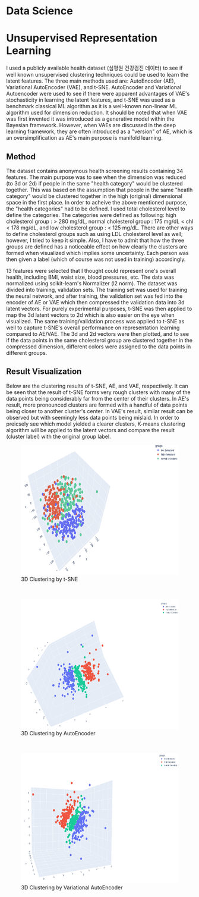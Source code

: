 Data Science
======================

# Unsupervised Representation Learning
I used a publicly available health dataset (심평원 건강검진 데이터) to see if well known unsupervised clustering techniques could be used to learn the latent features. The three main methods used are: AutoEncoder (AE), Variational AutoEncoder (VAE), and t-SNE. AutoEncoder and Variational Autoencoder were used to see if there were apparent advantages of VAE's stochasticity in learning the latent features, and t-SNE was used as a benchmark classical ML algorithm as it is a well-known non-linear ML algorithm used for dimension reduction. It should be noted that when VAE was first invented it was introduced as a generative model within the Bayesian framework. However, when VAEs are discussed in the deep learning framework, they are often introduced as a "version" of AE, which is an oversimplification as AE's main purpose is manifold learning. 

## Method
The dataset contains anonymous health screening results containing 34 features. The main purpose was to see when the dimension was reduced (to 3d or 2d) if people in the same "health category" would be clustered together. This was based on the assumption that people in the same "heatlh category" would be clustered together in the high (original) dimensional space in the first place. In order to acheive the above mentioned purpose, the "health categories" had to be defined. I used total cholesterol level to define the categories. The categories were defined as following: high cholesterol group : > 280 mg/dL, normal cholesterol group : 175 mg/dL < chl < 178 mg/dL, and low cholesterol group : < 125 mg/dL. There are other ways to define cholesterol groups such as using LDL cholesterol level as well; however, I tried to keep it simple. Also, I have to admit that how the three groups are defined has a noticeable effect on how clearly the clusters are formed when visualized which implies some uncertainty. 
Each person was then given a label (which of course was not used in training) accordingly.   

13 features were selected that I thought could represent one's overall health, including BMI, waist size, blood pressures, etc. The data was normalized using scikit-learn's Normalizer (l2 norm). The dataset was divided into training, validation sets. The training set was used for training the neural network, and after training, the validation set was fed into the encoder of AE or VAE which then compressed the validation data into 3d latent vectors. For purely experimental purposes, t-SNE was then applied to map the 3d latent vectors to 2d which is also easier on the eye when visualized. The same training/validation process was applied to t-SNE as well to capture t-SNE's overall performance on representation learning compared to AE/VAE. The 3d and 2d vectors were then plotted, and to see if the data points in the same cholesterol group are clustered together in the compressed dimension, different colors were assigned to the data points in different groups. 


## Result Visualization
Below are the clustering results of t-SNE, AE, and VAE, respectively. It can be seen that the result of t-SNE forms very rough clusters with many of the data points being considerably far from the center of their clusters. In AE's result, more pronounced clusters are formed with a handful of data points being closer to another cluster's center. In VAE's result, similar result can be observed but with seemingly less data points being mislaid. In order to preicsely see which model yielded a clearer clusters, K-means clustering algorithm will be applied to the latent vectors and compare the result (cluster label) with the original group label.  
    
<figure>
<img src="https://github.com/byunwj/Data-Science/blob/main/Unsupervised%20Clustering/3d_clustering_tsne.png?raw=true" width="550px" height="350px" title="px(픽셀) 크기 설정" alt="3D Clustering by t-SNE">
<figcaption>3D Clustering by t-SNE</figcaption>
</figure>
</br>

<figure>
<img src="https://github.com/byunwj/Data-Science/blob/main/Unsupervised%20Clustering/3d_clustering_ae2.png?raw=true" width="550px" height="350px" title="px(픽셀) 크기 설정" alt="3D Clustering by AutoEncoder">
<figcaption>3D Clustering by AutoEncoder</figcaption>
</figure>
</br>

<figure>
<img src="https://github.com/byunwj/Data-Science/blob/main/Unsupervised%20Clustering/3d_clustering_vae.png?raw=true" width="550px" height="350px" title="px(픽셀) 크기 설정" alt="3D Clustering by Variational AutoEncoder">
<figcaption>3D Clustering by Variational AutoEncoder</figcaption>
</figure>
</br>